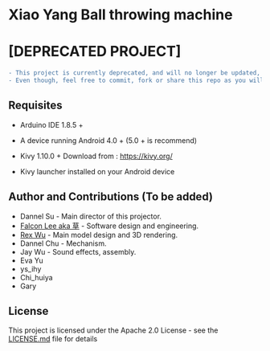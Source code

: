 # Xiao Yang Ball throwing machine

# \[DEPRECATED PROJECT\]
```diff
- This project is currently deprecated, and will no longer be updated, maintenance by myself.
- Even though, feel free to commit, fork or share this repo as you will follow the license
```

## Requisites

* Arduino IDE 1.8.5 +

*  A device running Android 4.0 + (5.0 + is recommend)
*  Kivy 1.10.0 + Download from : https://kivy.org/
*  Kivy launcher installed on your Android device

## Author and Contributions (To be added)

* Dannel Su - Main director of this projector.
* [Falcon Lee aka 草](https://github.com/FalconLee1011) - Software design and engineering.
* [Rex Wu](https://github.com/MadRex2000) - Main model design and 3D rendering.
* Dannel Chu - Mechanism.
* Jay Wu - Sound effects, assembly.
* Eva Yu
* ys_ihy
* Chi_huiya
* Gary


## License

This project is licensed under the Apache 2.0 License - see the [LICENSE.md](LICENSE.md) file for details

